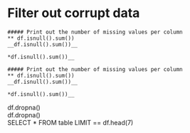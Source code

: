 
# Filter out corrupt data


```
##### Print out the number of missing values per column
** df.isnull().sum())
__df.isnull().sum())__

*df.isnull().sum())__
```

```
##### Print out the number of missing values per column
** df.isnull().sum())
__df.isnull().sum())__

*df.isnull().sum())__

```
<p>df.dropna()
  <br>df.dropna()
  <br> SELECT * FROM table LIMIT == df.head(7)
 

</p>
